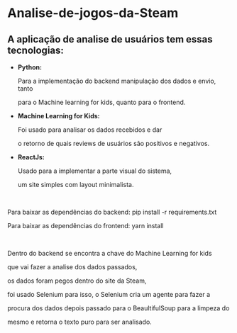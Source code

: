 <h1>Analise-de-jogos-da-Steam</h1>

<h2>A aplicação de analise de usuários tem essas tecnologias: </h2>

<ul>
  <li>
    <span><strong>Python:</strong></span>
    <p>Para a implementação do backend manipulação dos dados e envio, tanto</p>
    <p> para o Machine learning for kids, quanto para o frontend.</p>
  </li>
  <li>
    <span><strong>Machine Learning for Kids:</strong></span>
    <p>Foi usado para analisar os dados recebidos e dar </p>
    <p> o retorno de quais reviews de usuários são positivos e negativos.</p>
  </li>
  <li>
    <span><strong>ReactJs:</strong></span>
    <p>Usado para a implementar a parte visual do sistema,</p>
    <p> um site simples com layout minimalista.</p>
  </li>
</ul>
<br>
<span>
  <p> Para baixar as dependências do backend: pip install -r requirements.txt</p>
</span>
<span>
  <p> Para baixar as dependências do frontend: yarn install</p>
</span>
<br>
<p>Dentro do backend se encontra a chave do Machine Learning for kids </p>
<p> que vai fazer a analise dos dados passados,</p>
<p> os dados foram pegos dentro do site da Steam,</p>
<p> foi usado Selenium para isso, o Selenium cria um agente para fazer a</p>
<p> procura dos dados depois passado para o BeaultifulSoup para a limpeza do</p>
<p> mesmo e retorna o texto puro para ser analisado.</p>
